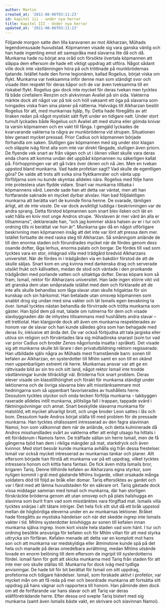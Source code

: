 ```yaml
---
author: Martin
created_at: '2011-08-06T03:11:23'
id: kapitel iii - under nya herrar
title: Kapitel III - Under nya herrar
updated_at: '2011-08-06T03:11:23'
---
```

Följande morgon satte den lilla karavanen av mot Alkharzan, Mûhads legendomsusade huvudstad. Köpmannen visade sig vara ganska vänlig och han hade ingenting emot att samspråka med slavarna lite då och då. Munkarna hade nu börjat ana oråd och försökte övertala köpmannen att släppa dem eftersom de hade ett viktigt uppdrag att utföra. Något sådant ville dock inte västlänningen höra på och tröttnade på munkbrödernas tjatande. Istället hade den forne legionären, kallad Rogelius, börjat viska om flykt. Munkarna var tveksamma inför denne man som ständigt svor och visade liten respekt för deras kåpor och de var även tveksamma till en riskabel flykt. Rogelius gav dock inte mycket för deras tvekan men tycktes få både cirefaliern Renzim och alvkvinnan Avaliel på sin sida. Vakterna märkte dock att något var på tok och höll vaksamt ett öga på slavarna som tvingades viska fram sina planer på nätterna. Halvvägs till Alkharzan beslöt Rogelius för att, med munkarnas hjälp, fly. Detta hade föregåtts av att tiraken redan på något mystiskt sätt flytt under en tidigare natt. Under stort tumult lyckades både Rogelius och Avaliel att med stulna eller gömda knivar ta varsin köpmannen och en vakt till fånga. I gengäld lyckades de kvarvarande vakterna ta några av munkbröderna vid strupen. Situationen blev genast mycket pressad. Prior Cadius och köpmannen började förhandla om saken. Slutligen gav köpmannen med sig under stor klagan och släppte iväg först alla som inte var direkt fångade, slutligen även priorn. De flyende vek snart av från vägen och ut i öknen vilket skulle vara deras enda chans att komma undan det uppbåd köpmannen nu säkerligen kallat på. Förhoppningen var att gå tvärs över öknen och nå Jen. Men en tvekan uppstod bland munkarna. Vad hade profetian sagt? Vad skulle de egentligen göra? De valde att trots allt svika sina flyktkamrater och vänta upp förföljarna som nu kunde skymtas alldeles nära. Rogelius med följe hann inte protestera utan flydde vidare. Snart var munkarna tillbaka i köpmannens vård. Leende sade han att detta var väntat, men att han fortfarande saknade en mycket dyrbar alvslav. Han bad följdaktligen munkarna att berätta vart de kunnde finna henne. De svarade, tämligen ärligt, att de inte visste. De var dock avsiktligt luddiga i beskrivningen var de andra sprang. Detta förstod köpmannen som snart blev ilsken och lät en vakt hålla en kniv mot unge Andros strupe. ”Alvslaven är mer värd än alla er tillsammans”, deklarerade han, ”och jag kommer skära halsen av er i tur och ordning tills ni berättat var hon är”. Munkarna gav då en något utförligare beskrivning men köpmannen insåg att det inte var lönt att pressa dem mer. Istället fortsatte de med raska steg till Alkharzan. Så småningom anlände de till den enorma staden och förundrades mycket när de fördes genom dess osande dofter, låga lerhus, enorma palats och borgar. De fördes till vad som tycktes vara en stor, inhägnad villa med trädgård bredvid Alkharzans universitet. När de fördes in i trädgården via en bakdörr förstod de att de skulle säljas. Snart kom en ung kvinna med darkenska drag och serverade utsökt frukt och källvatten, medan de stod och väntade i den prunkande trädgården med porlande vatten och sötaktiga dofter. Deras köpare kom så fram, Ismail, rektor för Alkharzans universitet. Han lade ingen större vikt vid att granska dem utan småpratade istället med dem och förklarade att de inte alls skulle behandlas som låga slavar utan skulle högaktas för sin kunskap och sin härkomst. Han betalade utan omsvep köpmannen som snabbt drog sig undan med sina vakter och lät Ismails egen bevakning ta över. Ismail tycktes nästan behandla de förvirrade och trötta munkarna som gäster. Han bjöd dem på mat, talade om rutinerna för dem och visade slavbyggnaden där de inhystes tillsammans med hushållets andra slavar – ett trettiotal. Han klargjorde dock att även om munkarna respekterades av honom var de slavar och han kunde således göra som han behagade med deras liv, inklusive att ända det. De var också förbjudna att tala jargiska eller utöva sin religion och förväntades lära sig mûhadinska snarast (som tur vad var prior Cadius och broder Zenos någorlunda insatta i språket). Det visade sig att munkarna skulle bli lärare i den privatutbildning rektorn regisserade. Han utbildade själv några av Mûhads mest framstående barn: sonen till kefalen av Alkharzan, en systerdotter till Mhîm samt en son till en okänd men uppenbarligen extremt rik herre. Munkarnas ansvar var att ge en rättvisade bild av sin tro och sitt land, något rektor Ismail inte trodde västlänningar kunde tillräckligt väl. Bröderna fick snart problem. Deras elever visade sin klasstillhörighet och förakt för munkarna ständigt under lektionerna och de övriga slavarna blev allt misstänksammare mot hedningarna som så uppenbart favoriserades av hushållets herre. Dessutom tycktes olyckor och onda tecken förfölja munkarna – takbyggen raserade alldeles intill munkarna, plötsliga fall i trappan, tappade svärd i fäktningsövningar och annat. Snart beskyllde slavarna munkarna för matstöld, ett mycket allvarligt brott, och unge broder Leon sattes i lås och bom. Dessutom hade Andros börjat ställa till med problem för de pressade munkarna. Han tycktes ohälsosamt intresserad av den fagra slavinnan Namoi, hon som välkomnat dem när de anlände, och detta kulminerade då Andros misshandlades svårt av vakterna efter att enligt utsago ha hittats i ett förrådsrum i Namois famn. De träffade sällan sin herre Ismail, men de få gångerna bjöd han dem i rikliga mängder på mat, starkdryck och även kvinnor. Med stort besvär kunde munkarna avhålla sig från dessa frestelser. Ismail var också mycket intresserad av munkarnas tankar och planer. Allt eftersom började han förstå att munkarna var på ett uppdrag, vilket tycktes intressera honom och kittla hans fantasi. De fick även möta Ismails bror, krigaren Tariq. Denne tillhörde kefalen av Alkharzans egna styrkor, som nyligen kommit i gräl med gästande Mhîms livgarde, vilket orsakade många soldaters död till följd av bråk eller domar. Tariq eftersöktes av gardet och var i färd med att lämna huvudstaden för en säkrare ort. Tariq gästade dock vissa middagar samman med Ismail och munkarna, där han storligen förskräckte bröderna genom att utan omsvep och på plats halshugga en slavinna som burit fram vad som misstänktes vara förgiftad mat. Ismails villa tycktes snärjas i allt tätare intriger. Det hela fick sitt slut då ett bråk uppstod mellan de högbördiga eleverna under en av munkarnas lektioner. Bråket hade föregåtts av mystiska händelser och när det skedde ingrep inte Ismails vakter i tid. Mhîms systerdotter knivhöggs av sonen till kefalen innan munkarna själva ingrep. Inom kort visste hela staden vad som hänt. I tur och ordning besökte ansvariga för kefalen och för Mhîm villan för att med styrka uttrycka sin förfäran. Kefalen menade att detta var en komplott mot hans son och att munkarna var medskyldiga eller åtminstone kunde spä på det hela och manade på deras omedelbara avrättning, medan Mhîms utsände lovade en enorm belöning till dem eftersom de ingripit till systerdotterns fördel. Ismail fann för gott att skicka munkarna med Tariq från staden för att inte mer oro skulle ställas till. Munkarna for dock iväg med tydliga anvisningar. De hade bit för bit berättat för Ismail om sitt uppdrag, profetiorna och tidigare händelser. Ismail, som forskade aktivt i profetior, var mycket mån om att få reda på mer och beordrade munkarna att fortsätta sitt uppdrag på hans vägnar och rapportera till honom. Han påminde dem dock om att de fortfarande var hans slavar och att Tariq var deras ställföreträdande herre. Efter dessa ord svepte Tariq bistert med sig munkarna (samt även Ismails bäste vakt, en skrivare och slavinnan Namoi).